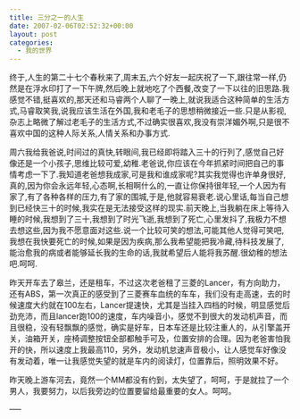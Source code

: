 ```yaml
---
title: 三分之一的人生
date: 2007-02-06T02:52:32+00:00
layout: post
categories:
  - 我的世界
---
```

终于,人生的第二十七个春秋来了,周末五,六个好友一起庆祝了一下,跟往常一样,仍然是在浮水印打了一下午牌,然后晚上就地吃了个西餐,改变了一下以往的旧思路.我感觉不错,挺喜欢的,那天还和马睿两个人聊了一晚上,就说我适合这种简单的生活方式,马睿取笑我,说我应该生活在外国,我和老毛子的思想稍微接近一些.只是从影视,杂志上略微了解过老毛子的生活方式,不过确实很喜欢,我没有崇洋媚外啊,只是很不喜欢中国的这种人际关系,人情关系和办事方式.

周六我给我爸说,时间过的真快,转眼间,我已经即将踏入三十的行列了,感觉自己好像还是一个小孩子,思维比较可爱,幼稚.老爸说,你应该在今年抓紧时间把自己的事情考虑一下了.我知道老爸想我成家,可是我和谁成家呢?其实我觉得也许单身很好,真的,因为你会永远年轻,心态啊,长相啊什么的,一直让你保持很年轻,一个人因为有家了,有了各种各样的压力,有了家的围城,于是,他就容易衰老.说心里话,每当自己想到已经快三十的时候,我实在是无法接受这样的现实.前天晚上,当我躺在床上等待入睡的时候,我想到了三十,我想到了时光飞逝,我想到了死亡,心里发抖了,我极力不想去想这些,因为我不愿意面对这些.说一个比较可笑的想法,可能其他人觉得可笑吧,我想在我快要死亡的时候,如果是因为疾病,那么我希望能把我冷藏,待科技发展了,能治愈我的病或者能够延长我的生命的话,我就希望后人能将我苏醒.很幼稚的想法吧.呵呵.
<!--more-->
昨天开车去了皋兰，还是租车，不过这次老爸租了三菱的Lancer，有方向助力，还有ABS，第一次真正的感受到了三菱赛车血统的车车，我们没有走高速，去的时候速度大约就在100左右，Lancer提速快，尤其是当挂入四档的时候，明显感觉后劲充沛，而且lancer跑100的速度，车内噪音小，感觉不到很大的发动机声音，而且很稳，没有轻飘飘的感觉，确实是好车，日本车还是比较注重人的，从引擎盖开关，油箱开关，座椅调整按钮全部都触手可及，位置安排的合理。因为老爸害怕我开的快，所以速度上我最高110，另外，发动机怠速声音极小，让人感觉车好像没有发动着，唯一让我感觉失望的就是车内的阅读灯，位置靠后，照明效果不好。

昨天晚上游车河去，竟然一个MM都没有约到，太失望了，呵呵，于是就拉了一个男人，我要努力，以后我旁边的位置要留给最重要的女人。呵呵。

—–